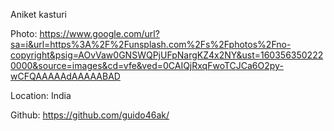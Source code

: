 Aniket kasturi

Photo: https://www.google.com/url?sa=i&url=https%3A%2F%2Funsplash.com%2Fs%2Fphotos%2Fno-copyright&psig=AOvVaw0GNSWQPjUFpNargKZ4x2NY&ust=1603563502220000&source=images&cd=vfe&ved=0CAIQjRxqFwoTCJCa6O2py-wCFQAAAAAdAAAAABAD

Location: India

Github: https://github.com/guido46ak/

